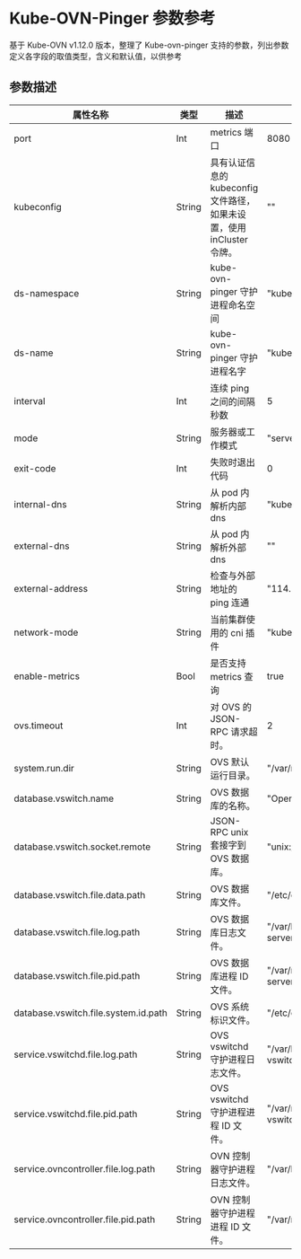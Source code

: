 # Kube-OVN-Pinger 参数参考

基于 Kube-OVN v1.12.0 版本，整理了 Kube-ovn-pinger 支持的参数，列出参数定义各字段的取值类型，含义和默认值，以供参考

## 参数描述

| 属性名称 | 类型 | 描述 | 默认值 |
| --- | --- | --- | --- |
| port | Int | metrics 端口 | 8080 |
| kubeconfig | String | 具有认证信息的 kubeconfig 文件路径， 如果未设置，使用 inCluster 令牌。 | "" |
| ds-namespace | String | kube-ovn-pinger 守护进程命名空间 | "kube-system" |
| ds-name | String | kube-ovn-pinger 守护进程名字 | "kube-ovn-pinger" |
| interval | Int | 连续 ping 之间的间隔秒数 | 5 |
| mode | String | 服务器或工作模式 | "server" |
| exit-code | Int | 失败时退出代码 | 0 |
| internal-dns | String | 从 pod 内解析内部 dns | "kubernetes.default" |
| external-dns | String | 从 pod 内解析外部 dns | "" |
| external-address | String | 检查与外部地址的 ping 连通 | "114.114.114.114" |
| network-mode | String | 当前集群使用的 cni 插件 | "kube-ovn" |
| enable-metrics | Bool | 是否支持 metrics 查询 | true |
| ovs.timeout | Int | 对 OVS 的 JSON-RPC 请求超时。 | 2 |
| system.run.dir | String | OVS 默认运行目录。 | "/var/run/openvswitch" |
| database.vswitch.name | String | OVS 数据库的名称。 | "Open_vSwitch" |
| database.vswitch.socket.remote | String | JSON-RPC unix 套接字到 OVS 数据库。 | "unix:/var/run/openvswitch/db.sock" |
| database.vswitch.file.data.path | String | OVS 数据库文件。 | "/etc/openvswitch/conf.db" |
| database.vswitch.file.log.path | String | OVS 数据库日志文件。 | "/var/log/openvswitch/ovsdb-server.log" |
| database.vswitch.file.pid.path | String | OVS 数据库进程 ID 文件。 | "/var/run/openvswitch/ovsdb-server.pid" |
| database.vswitch.file.system.id.path | String | OVS 系统标识文件。 | "/etc/openvswitch/system-id.conf" |
| service.vswitchd.file.log.path | String | OVS vswitchd 守护进程日志文件。 | "/var/log/openvswitch/ovs-vswitchd.log" |
| service.vswitchd.file.pid.path | String | OVS vswitchd 守护进程进程 ID 文件。 | "/var/run/openvswitch/ovs-vswitchd.pid" |
| service.ovncontroller.file.log.path | String | OVN 控制器守护进程日志文件。 | "/var/log/ovn/ovn-controller.log" |
| service.ovncontroller.file.pid.path | String | OVN 控制器守护进程进程 ID 文件。 | "/var/run/ovn/ovn-controller.pid" |
